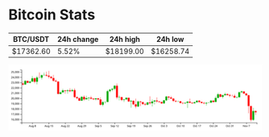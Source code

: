 # Bitcoin Stats

BTC/USDT|24h change|24h high|24h low|
|---|---|---|---|
|$17362.60|5.52%|$18199.00|$16258.74|

<img src="./chart.svg">
